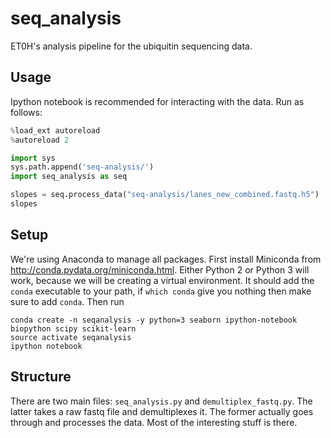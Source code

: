 # seq_analysis

ET0H's analysis pipeline for the ubiquitin sequencing data. 

## Usage

Ipython notebook is recommended for interacting with the data. Run as
follows:

```python
%load_ext autoreload
%autoreload 2

import sys
sys.path.append('seq-analysis/')
import seq_analysis as seq

slopes = seq.process_data("seq-analysis/lanes_new_combined.fastq.h5")
slopes
```

## Setup

We're using Anaconda to manage all packages. First install Miniconda from
<http://conda.pydata.org/miniconda.html>. Either Python 2 or Python 3 will
work, because we will be creating a virtual environment. It should add the
`conda` executable to your path, if `which conda` give you nothing then
make sure to add `conda`. Then run

```
conda create -n seqanalysis -y python=3 seaborn ipython-notebook biopython scipy scikit-learn
source activate seqanalysis
ipython notebook
```

## Structure

There are two main files: `seq_analysis.py` and `demultiplex_fastq.py`.
The latter takes a raw fastq file and demultiplexes it. The former
actually goes through and processes the data. Most of the interesting
stuff is there.
